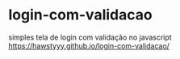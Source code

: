 # login-com-validacao
simples tela de login com validação no javascript
https://hawstyyy.github.io/login-com-validacao/
